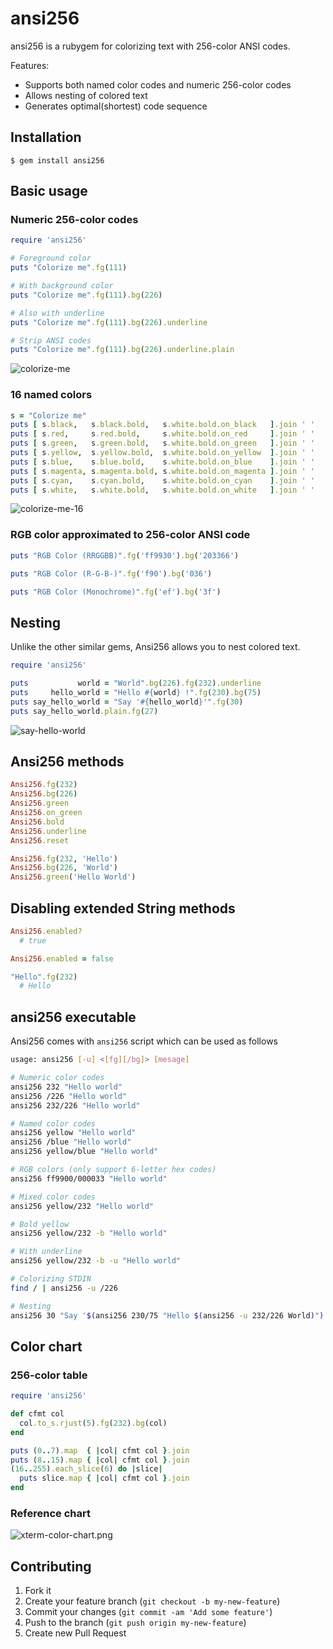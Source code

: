 # ansi256

ansi256 is a rubygem for colorizing text with 256-color ANSI codes.

Features:

- Supports both named color codes and numeric 256-color codes
- Allows nesting of colored text
- Generates optimal(shortest) code sequence

## Installation

    $ gem install ansi256

Basic usage
-----------

### Numeric 256-color codes

```ruby
require 'ansi256'

# Foreground color
puts "Colorize me".fg(111)

# With background color
puts "Colorize me".fg(111).bg(226)

# Also with underline
puts "Colorize me".fg(111).bg(226).underline

# Strip ANSI codes
puts "Colorize me".fg(111).bg(226).underline.plain
```

![colorize-me](https://github.com/junegunn/ansi256/raw/master/colorize-me.png)

### 16 named colors

```ruby
s = "Colorize me"
puts [ s.black,   s.black.bold,   s.white.bold.on_black   ].join ' '
puts [ s.red,     s.red.bold,     s.white.bold.on_red     ].join ' '
puts [ s.green,   s.green.bold,   s.white.bold.on_green   ].join ' '
puts [ s.yellow,  s.yellow.bold,  s.white.bold.on_yellow  ].join ' '
puts [ s.blue,    s.blue.bold,    s.white.bold.on_blue    ].join ' '
puts [ s.magenta, s.magenta.bold, s.white.bold.on_magenta ].join ' '
puts [ s.cyan,    s.cyan.bold,    s.white.bold.on_cyan    ].join ' '
puts [ s.white,   s.white.bold,   s.white.bold.on_white   ].join ' '
```

![colorize-me-16](https://github.com/junegunn/ansi256/raw/master/colorize-me-16.png)

### RGB color approximated to 256-color ANSI code

```ruby
puts "RGB Color (RRGGBB)".fg('ff9930').bg('203366')

puts "RGB Color (R-G-B-)".fg('f90').bg('036')

puts "RGB Color (Monochrome)".fg('ef').bg('3f')
```

Nesting
-------

Unlike the other similar gems, Ansi256 allows you to nest colored text.

```ruby
require 'ansi256'

puts           world = "World".bg(226).fg(232).underline
puts     hello_world = "Hello #{world} !".fg(230).bg(75)
puts say_hello_world = "Say '#{hello_world}'".fg(30)
puts say_hello_world.plain.fg(27)
```

![say-hello-world](https://github.com/junegunn/ansi256/raw/master/say-hello-world.png)

Ansi256 methods
---------------

```ruby
Ansi256.fg(232)
Ansi256.bg(226)
Ansi256.green
Ansi256.on_green
Ansi256.bold
Ansi256.underline
Ansi256.reset

Ansi256.fg(232, 'Hello')
Ansi256.bg(226, 'World')
Ansi256.green('Hello World')
```

Disabling extended String methods
---------------------------------

```ruby
Ansi256.enabled?
  # true

Ansi256.enabled = false

"Hello".fg(232)
  # Hello
```

ansi256 executable
------------------

Ansi256 comes with `ansi256` script which can be used as follows

```bash
usage: ansi256 [-u] <[fg][/bg]> [mesage]

# Numeric color codes
ansi256 232 "Hello world"
ansi256 /226 "Hello world"
ansi256 232/226 "Hello world"

# Named color codes
ansi256 yellow "Hello world"
ansi256 /blue "Hello world"
ansi256 yellow/blue "Hello world"

# RGB colors (only support 6-letter hex codes)
ansi256 ff9900/000033 "Hello world"

# Mixed color codes
ansi256 yellow/232 "Hello world"

# Bold yellow
ansi256 yellow/232 -b "Hello world"

# With underline
ansi256 yellow/232 -b -u "Hello world"

# Colorizing STDIN
find / | ansi256 -u /226

# Nesting
ansi256 30 "Say '$(ansi256 230/75 "Hello $(ansi256 -u 232/226 World)")'"
```

Color chart
-----------

### 256-color table

```ruby
require 'ansi256'

def cfmt col
  col.to_s.rjust(5).fg(232).bg(col)
end

puts (0..7).map  { |col| cfmt col }.join
puts (8..15).map { |col| cfmt col }.join
(16..255).each_slice(6) do |slice|
  puts slice.map { |col| cfmt col }.join
end
```

### Reference chart

![xterm-color-chart.png](https://github.com/junegunn/ansi256/raw/master/xterm-color-chart.png)

Contributing
------------

1. Fork it
2. Create your feature branch (`git checkout -b my-new-feature`)
3. Commit your changes (`git commit -am 'Add some feature'`)
4. Push to the branch (`git push origin my-new-feature`)
5. Create new Pull Request
